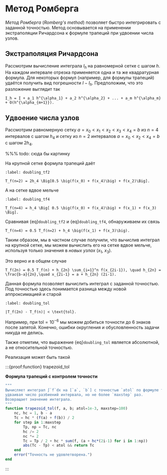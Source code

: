 # Метод Ромберга

*Метод Ромберга* (*Romberg's method*) позволяет быстро интегрировать с заданной точностью. Метод основывается на применении экстраполяции Ричардсона к формуле трапеций при удвоении числа узлов.

## Экстраполяция Ричардсона

Рассмотрим вычисление интеграла $I_h$ на равномерной сетке с шагом $h$. На каждом интервале отрезка применяется одна и та же квадратурная формула. Для некоторых формул (например, для формулы трапеций) удаётся получить вид погрешности $I - I_h$. Предположим, что это разложение выглядит так

```{math}
I_h = I + a_1 h^{\alpha_1} + a_2 h^{\alpha_2} + ... + a_m h^{\alpha_m} + O(h^{\alpha_{m+1}}).
```

## Удвоение числа узлов

Рассмотрим равномерную сетку $a = x_0 < x_1 < x_2 < x_3 < x_4 = b$ из $n=4$ интервалов с шагом $h_4$ и сетку из $n=2$ интервалов $a = x_0 < x_2 < x_4 =b$ с шагом $2h_4$.

%%% todo: сюда бы картинку

На крупной сетке формула трапеций даёт

```{math}
:label: doubling_tf2

T_f(n=2) = 2h_4 \Big[0.5 \big(f(x_0) + f(x_4)\big) + f(x_2)\Big].
```

А на сетке вдвое мельче

```{math}
:label: doubling_tf4

T_f(n=4) = h_4 \Big[ 0.5 \big(f(x_0) + f(x_4)\big) + f(x_1) + f(x_3) \Big].
```

Сравнивая {eq}`doubling_tf2` и {eq}`doubling_tf4`, обнаруживаем их связь

```{math}
T_f(n=4) = 0.5 T_f(n=2) + h_4 \big(f(x_1) + f(x_3)\big).
```

Таким образом, мы в частном случае получили, что вычислив интеграл на крупной сетке, мы можем вычислить его на сетке вдвое мельче, используя только значения в *новых узлах* ($x_1$, $x_3$).

Это верно и в общем случае

```{math}
T_f(2n) = 0.5 T_f(n) + h_{2n} \sum_{i=1}^n f(x_{2i-1}), \quad h_{2n} = \frac{b-a}{2n},\quad x_{2i-1} = a + h_{2n} (2i-1).
```

Данная формула позволяет вычислить интеграл с заданной точностью. Под точностью здесь понимается разница между новой аппроксимацией и старой

```{math}
:label: doubling_tol

|T_f(2n) - T_f(n)| < \text{tol}.
```

Например, при $\text{tol} = 10^{-6}$ мы можем добиться точности до 6 знаков после запятой. Конечно, ошибки округления и обусловленность задачи никуда не делись.

Также отметим, что выражение {eq}`doubling_tol` является абсолютной, а не относительной точностью.

Реализация может быть такой

:::{proof:function} trapezoid_tol

**Формула трапеций с контролем точности**

```julia
"""
Вычисляет интеграл ∫`f`dx на [`a`, `b`] с точностью `atol` по формуле трапеций,
удваивая число разбиений интервала, но не более `maxstep` раз.
Возвращает значение интеграла.
"""
function trapezoid_tol(f, a, b; atol=1e-3, maxstep=100)
    nc, hc = 1, b - a
    Tc = hc * (f(a) + f(b)) / 2
    for step in 1:maxstep
        Tp, np = Tc, nc
        hc /= 2
        nc *= 2
        Tc = Tp / 2 + hc * sum(f, (a + hc*(2i-1) for i in 1:np))
        abs(Tc - Tp) < atol && return Tc
    end
    error("Точность не удовлетворена.")
end
```
:::

<!-- Бывает так, что вычисление функции в точке $f(x)$ &ndash; трудоёмкая операция, при этом хпоэтому требуется как можно чаще избегать перевычислений.
 -->

<!-- ## Метод Ромберга -->
